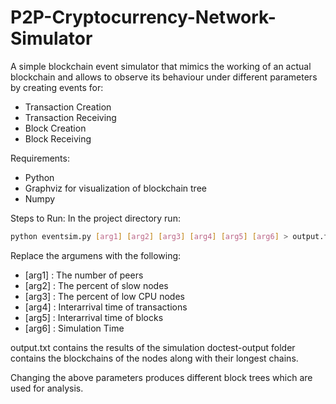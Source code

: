 # P2P-Cryptocurrency-Network-Simulator
A simple blockchain event simulator that mimics the working of an actual blockchain and allows to observe its behaviour under different parameters by creating events for:
- Transaction Creation
- Transaction Receiving
- Block Creation
- Block Receiving

Requirements:
- Python
- Graphviz for visualization of blockchain tree
- Numpy

Steps to Run:
In the project directory run:
```sh
python eventsim.py [arg1] [arg2] [arg3] [arg4] [arg5] [arg6] > output.txt
```
Replace the argumens with the following:
- [arg1] : The number of peers
- [arg2] : The percent of slow nodes
- [arg3] : The percent of low CPU nodes
- [arg4] : Interarrival time of transactions
- [arg5] : Interarrival time of blocks
- [arg6] : Simulation Time

output.txt contains the results of the simulation
doctest-output folder contains the blockchains of the nodes along with their longest chains.

Changing the above parameters produces different block trees which are used for analysis.
